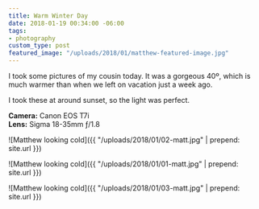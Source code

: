 ```yaml
---
title: Warm Winter Day
date: 2018-01-19 00:34:00 -06:00
tags:
- photography
custom_type: post
featured_image: "/uploads/2018/01/matthew-featured-image.jpg"
---
```


I took some pictures of my cousin today. It was a gorgeous 40º, which is much warmer than when we left on vacation just a week ago.

I took these at around sunset, so the light was perfect.

**Camera:** Canon EOS T7i  
**Lens:** Sigma 18-35mm ƒ/1.8

![Matthew looking cold]({{ "/uploads/2018/01/02-matt.jpg" | prepend: site.url }})

![Matthew looking cold]({{ "/uploads/2018/01/01-matt.jpg" | prepend: site.url }})

![Matthew looking cold]({{ "/uploads/2018/01/03-matt.jpg" | prepend: site.url }})
